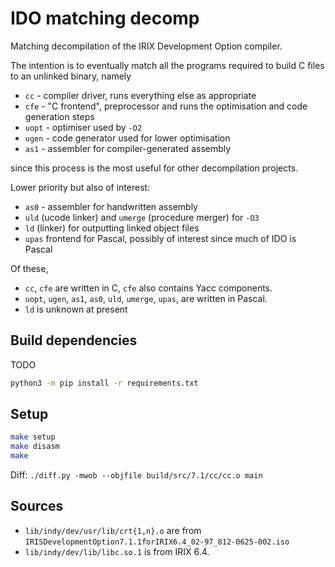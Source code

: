 # IDO matching decomp

Matching decompilation of the IRIX Development Option compiler.

The intention is to eventually match all the programs required to build C files to an unlinked binary, namely

- `cc` - compiler driver, runs everything else as appropriate
- `cfe` - "C frontend", preprocessor and runs the optimisation and code generation steps
- `uopt` - optimiser used by `-O2`
- `ugen` - code generator used for lower optimisation
- `as1` - assembler for compiler-generated assembly

since this process is the most useful for other decompilation projects.

Lower priority but also of interest:

- `as0` - assembler for handwritten assembly
- `uld` (ucode linker) and `umerge` (procedure merger) for `-O3`
- `ld` (linker) for outputting linked object files
- `upas` frontend for Pascal, possibly of interest since much of IDO is Pascal

Of these,

- `cc`, `cfe` are written in C, `cfe` also contains Yacc components.
- `uopt`, `ugen`, `as1`, `as0`, `uld`, `umerge`, `upas`, are written in Pascal.
- `ld` is unknown at present

## Build dependencies

TODO

```bash
python3 -m pip install -r requirements.txt
```

## Setup

```bash
make setup
make disasm
make
```

Diff: `./diff.py -mwob --objfile build/src/7.1/cc/cc.o main`

## Sources

- `lib/indy/dev/usr/lib/crt{1,n}.o` are from `IRISDevelopmentOption7.1.1forIRIX6.4_02-97_812-0625-002.iso`
- `lib/indy/dev/lib/libc.so.1` is from IRIX 6.4.
